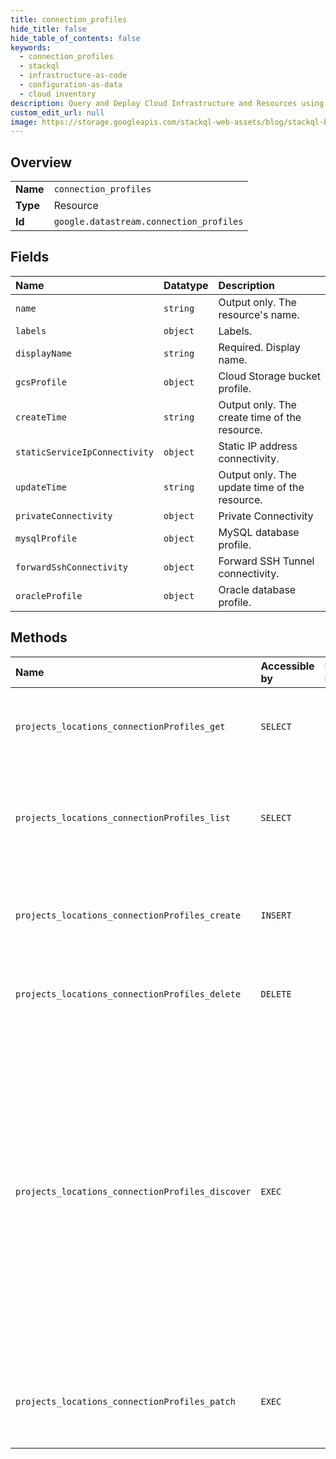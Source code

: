 ```yaml
---
title: connection_profiles
hide_title: false
hide_table_of_contents: false
keywords:
  - connection_profiles
  - stackql
  - infrastructure-as-code
  - configuration-as-data
  - cloud inventory
description: Query and Deploy Cloud Infrastructure and Resources using SQL
custom_edit_url: null
image: https://storage.googleapis.com/stackql-web-assets/blog/stackql-blog-post-featured-image.png
---
```

  
    

## Overview
<table><tbody>
<tr><td><b>Name</b></td><td><code>connection_profiles</code></td></tr>
<tr><td><b>Type</b></td><td>Resource</td></tr>
<tr><td><b>Id</b></td><td><code>google.datastream.connection_profiles</code></td></tr>
</tbody></table>

## Fields
| Name | Datatype | Description |
|:-----|:---------|:------------|
| `name` | `string` | Output only. The resource's name. |
| `labels` | `object` | Labels. |
| `displayName` | `string` | Required. Display name. |
| `gcsProfile` | `object` | Cloud Storage bucket profile. |
| `createTime` | `string` | Output only. The create time of the resource. |
| `staticServiceIpConnectivity` | `object` | Static IP address connectivity. |
| `updateTime` | `string` | Output only. The update time of the resource. |
| `privateConnectivity` | `object` | Private Connectivity |
| `mysqlProfile` | `object` | MySQL database profile. |
| `forwardSshConnectivity` | `object` | Forward SSH Tunnel connectivity. |
| `oracleProfile` | `object` | Oracle database profile. |
## Methods
| Name | Accessible by | Required Params | Description |
|:-----|:--------------|:----------------|:------------|
| `projects_locations_connectionProfiles_get` | `SELECT` | `name` | Use this method to get details about a connection profile. |
| `projects_locations_connectionProfiles_list` | `SELECT` | `parent` | Use this method to list connection profiles created in a project and location. |
| `projects_locations_connectionProfiles_create` | `INSERT` | `parent` | Use this method to create a connection profile in a project and location. |
| `projects_locations_connectionProfiles_delete` | `DELETE` | `name` | Use this method to delete a connection profile. |
| `projects_locations_connectionProfiles_discover` | `EXEC` | `parent` | Use this method to discover a connection profile. The discover API call exposes the data objects and metadata belonging to the profile. Typically, a request returns children data objects of a parent data object that's optionally supplied in the request. |
| `projects_locations_connectionProfiles_patch` | `EXEC` | `name` | Use this method to update the parameters of a connection profile. |
